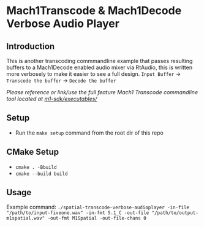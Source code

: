 # Mach1Transcode & Mach1Decode Verbose Audio Player

## Introduction
This is another transcoding commmandline example that passes resulting buffers to a Mach1Decode enabled audio mixer via RtAudio, this is written more verbosely to make it easier to see a full design.
`Input Buffer` -> `Transcode the buffer` -> `Decode the buffer`

_Please reference or link/use the full feature Mach1 Transcode commandline tool located at [m1-sdk/executables/](https://github.com/Mach1Studios/m1-sdk/tree/master/executables)_

## Setup
 - Run the `make setup` command from the root dir of this repo

## CMake Setup
 - `cmake . -Bbuild`
 - `cmake --build build`

## Usage
Example command:
`./spatial-transcode-verbose-audioplayer -in-file "/path/to/input-fiveone.wav" -in-fmt 5.1_C -out-file "/path/to/output-m1spatial.wav" -out-fmt M1Spatial -out-file-chans 0`
